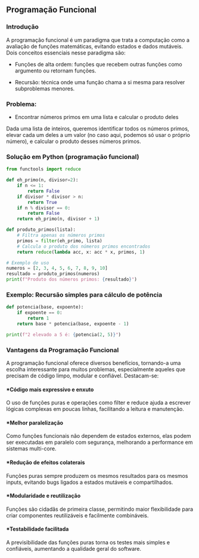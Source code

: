 ## Programação Funcional

### Introdução
A programação funcional é um paradigma que trata a computação como a avaliação de funções matemáticas, evitando estados e dados mutáveis. Dois conceitos essenciais nesse paradigma são:

- Funções de alta ordem: funções que recebem outras funções como argumento ou retornam funções.

- Recursão: técnica onde uma função chama a si mesma para resolver subproblemas menores.

### Problema:
- Encontrar números primos em uma lista e calcular o produto deles

Dada uma lista de inteiros, queremos identificar todos os números primos, elevar cada um deles a um valor (no caso aqui, podemos só usar o próprio número), e calcular o produto desses números primos.

### Solução em Python (programação funcional)

``` Python
from functools import reduce

def eh_primo(n, divisor=2):
    if n <= 1:
        return False
    if divisor * divisor > n:
        return True
    if n % divisor == 0:
        return False
    return eh_primo(n, divisor + 1)

def produto_primos(lista):
    # Filtra apenas os números primos
    primos = filter(eh_primo, lista)
    # Calcula o produto dos números primos encontrados
    return reduce(lambda acc, x: acc * x, primos, 1)

# Exemplo de uso
numeros = [2, 3, 4, 5, 6, 7, 8, 9, 10]
resultado = produto_primos(numeros)
print(f"Produto dos números primos: {resultado}")
```

### Exemplo: Recursão simples para cálculo de potência

``` Python
def potencia(base, expoente):
    if expoente == 0:
        return 1
    return base * potencia(base, expoente - 1)

print(f"2 elevado a 5 é: {potencia(2, 5)}")
```

### Vantagens da Programação Funcional
A programação funcional oferece diversos benefícios, tornando-a uma escolha interessante para muitos problemas, especialmente aqueles que precisam de código limpo, modular e confiável. Destacam-se:

####  *Código mais expressivo e enxuto
O uso de funções puras e operações como filter e reduce ajuda a escrever lógicas complexas em poucas linhas, facilitando a leitura e manutenção.

####  *Melhor paralelização
Como funções funcionais não dependem de estados externos, elas podem ser executadas em paralelo com segurança, melhorando a performance em sistemas multi-core.

####  *Redução de efeitos colaterais
Funções puras sempre produzem os mesmos resultados para os mesmos inputs, evitando bugs ligados a estados mutáveis e compartilhados.

####  *Modularidade e reutilização
Funções são cidadãs de primeira classe, permitindo maior flexibilidade para criar componentes reutilizáveis e facilmente combináveis.

####  *Testabilidade facilitada
A previsibilidade das funções puras torna os testes mais simples e confiáveis, aumentando a qualidade geral do software.

